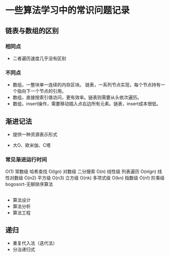 # 一些算法学习中的常识问题记录

## 链表与数组的区别

### 相同点

- 二者遍历速度几乎没有区别

### 不同点

- 数组，一整块单一连续的内存区块。 链表，一系列节点实现，每个节点持有一个指向下一个节点的引用。
- 数组，直接按索引值访问，更有效率。链表则需要从头依次遍历。
- 数组，insert操作，需要移动插入点右边所有元素。链表，insert成本很低。

## 渐进记法

- 提供一种资源表示形式

- 大O、欧米伽、C塔

### 常见渐进运行时间

O(1) 常数级 哈希查找
O(lgn) 对数级 二分搜索
O(n) 线性级 列表遍历
O(nlgn) 线性对数级
O(n2) 平方级
O(n3) 立方级
O(nk) 多项式级
O(kn) 指数级 
O(n!) 阶乘级 bogosort-无聊排序算法

## 

- 算法设计
- 算法分析
- 算法工程

## 递归

- 重复代入法（迭代法）
- 分治递归式